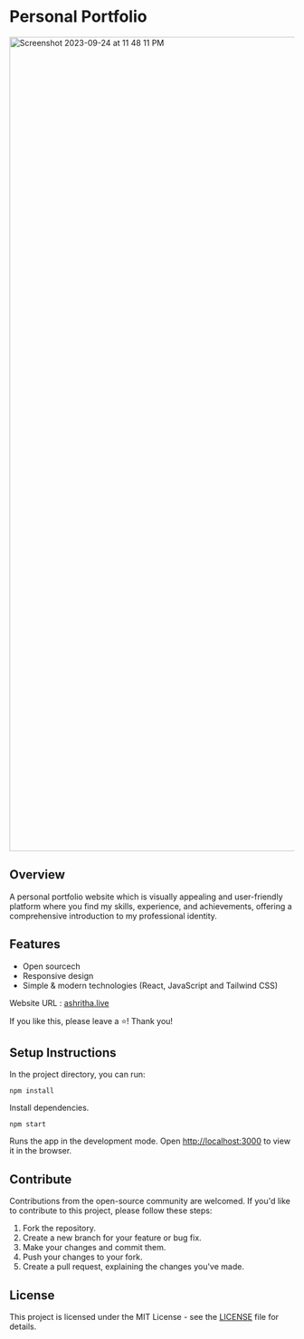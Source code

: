 # Personal Portfolio

<img width="1440" alt="Screenshot 2023-09-24 at 11 48 11 PM" src="https://github.com/AshrithaB/ashritha/assets/47385051/f7850375-2cfc-436b-880c-0c3da6578bae">

## Overview

A personal portfolio website which is visually appealing and user-friendly platform where you find my skills, experience, and achievements, offering a comprehensive introduction to my professional identity.

## Features

* Open sourcech
* Responsive design
* Simple & modern technologies (React, JavaScript and Tailwind CSS)

Website URL : [ashritha.live](https://ashritha.live/)

If you like this, please leave a ⭐! Thank you!

## Setup Instructions

In the project directory, you can run:

```
npm install
```

Install dependencies.

```
npm start
```

Runs the app in the development mode. Open [http://localhost:3000](http://localhost:3000) to view it in the browser.

## Contribute

Contributions from the open-source community are welcomed. If you'd like to contribute to this project, please follow these steps:

1. Fork the repository.
2. Create a new branch for your feature or bug fix.
3. Make your changes and commit them.
4. Push your changes to your fork.
5. Create a pull request, explaining the changes you've made.

## License

This project is licensed under the MIT License - see the [LICENSE](LICENSE) file for details.
